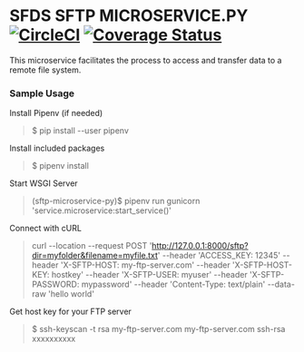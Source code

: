 # SFDS SFTP MICROSERVICE.PY [![CircleCI](https://badgen.net/circleci/github/SFDigitalServices/sftp-microservice-py/master)](https://circleci.com/gh/SFDigitalServices/sftp-microservice-py) [![Coverage Status](https://coveralls.io/repos/github/SFDigitalServices/sftp-microservice-py/badge.svg?branch=master)](https://coveralls.io/github/SFDigitalServices/sftp-microservice-py?branch=master)
This microservice facilitates the process to access and transfer data to a remote file system. 

### Sample Usage
Install Pipenv (if needed)
> $ pip install --user pipenv

Install included packages
> $ pipenv install

Start WSGI Server
> (sftp-microservice-py)$ pipenv run gunicorn 'service.microservice:start_service()'

Connect with cURL
> curl --location --request POST 'http://127.0.0.1:8000/sftp?dir=myfolder&filename=myfile.txt' 
--header 'ACCESS_KEY: 12345' 
--header 'X-SFTP-HOST: my-ftp-server.com' 
--header 'X-SFTP-HOST-KEY: hostkey' 
--header 'X-SFTP-USER: myuser' 
--header 'X-SFTP-PASSWORD: mypassword' 
--header 'Content-Type: text/plain' 
--data-raw 'hello world'

Get host key for your FTP server
> $ ssh-keyscan -t rsa my-ftp-server.com
my-ftp-server.com ssh-rsa xxxxxxxxxx


